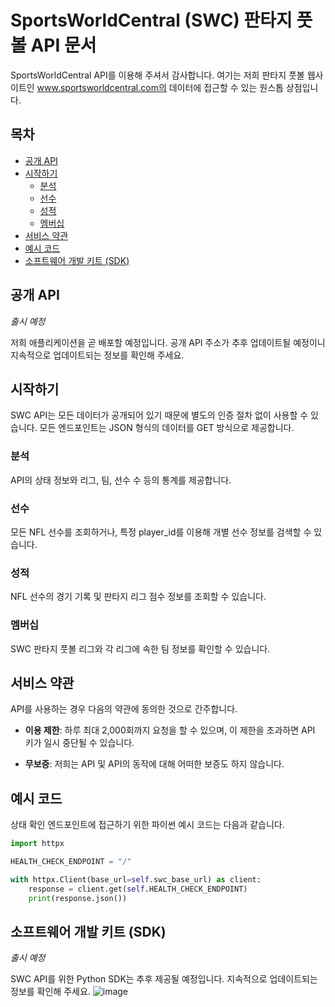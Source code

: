 # SportsWorldCentral (SWC) 판타지 풋볼 API 문서

SportsWorldCentral API를 이용해 주셔서 감사합니다. 여기는 저희 판타지 풋볼 웹사이트인 www.sportsworldcentral.com의 데이터에 접근할 수 있는 원스톱 상점입니다.

## 목차

- [공개 API](#공개-api)
- [시작하기](#시작하기)
  - [분석](#분석)
  - [선수](#선수)
  - [성적](#성적)
  - [멤버십](#멤버십)
- [서비스 약관](#서비스-약관)
- [예시 코드](#예시-코드)
- [소프트웨어 개발 키트 (SDK)](#소프트웨어-개발-키트-sdk)

## 공개 API
*출시 예정*

저희 애플리케이션을 곧 배포할 예정입니다. 공개 API 주소가 추후 업데이트될 예정이니 지속적으로 업데이트되는 정보를 확인해 주세요.

## 시작하기
SWC API는 모든 데이터가 공개되어 있기 때문에 별도의 인증 절차 없이 사용할 수 있습니다.
모든 엔드포인트는 JSON 형식의 데이터를 GET 방식으로 제공합니다.

### 분석
API의 상태 정보와 리그, 팀, 선수 수 등의 통계를 제공합니다.

### 선수
모든 NFL 선수를 조회하거나, 특정 player_id를 이용해 개별 선수 정보를 검색할 수 있습니다.

### 성적
NFL 선수의 경기 기록 및 판타지 리그 점수 정보를 조회할 수 있습니다.

### 멤버십
SWC 판타지 풋볼 리그와 각 리그에 속한 팀 정보를 확인할 수 있습니다.

## 서비스 약관
API를 사용하는 경우 다음의 약관에 동의한 것으로 간주합니다.

- **이용 제한**: 하루 최대 2,000회까지 요청을 할 수 있으며, 이 제한을 초과하면 API 키가 일시 중단될 수 있습니다.

- **무보증**: 저희는 API 및 API의  동작에 대해 어떠한 보증도 하지 않습니다.

## 예시 코드
상태 확인 엔드포인트에 접근하기 위한 파이썬 예시 코드는 다음과 같습니다.

```python
import httpx

HEALTH_CHECK_ENDPOINT = "/"

with httpx.Client(base_url=self.swc_base_url) as client:
    response = client.get(self.HEALTH_CHECK_ENDPOINT)
    print(response.json())
```

## 소프트웨어 개발 키트 (SDK)
*출시 예정*

SWC API를 위한 Python SDK는 추후 제공될 예정입니다. 지속적으로 업데이트되는 정보를 확인해 주세요.
![image](https://github.com/user-attachments/assets/ed3ab29b-0a34-41f4-9918-85e53d98a0ee)
